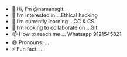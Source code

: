 - 👋 Hi, I’m @namansgit
- 👀 I’m interested in ...Ethical hacking
- 🌱 I’m currently learning ...CC & CS
- 💞️ I’m looking to collaborate on ...Git
- 📫 How to reach me ... Whatsapp 9121545821
- 😄 Pronouns: ...
- ⚡ Fun fact: ...

<!---
namansgit/namansgit is a ✨ special ✨ repository because its `README.md` (this file) appears on your GitHub profile.
You can click the Preview link to take a look at your changes.
--->
